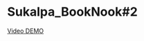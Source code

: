 # Sukalpa_BookNook#2
 


[Video DEMO](https://drive.google.com/file/d/1l4KvhoLf9nDcaS_t9UZxryJ16HtzsoAw/view?usp=sharing)
